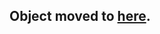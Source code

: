<html><head><title>Object moved</title></head><body>
<h2>Object moved to <a href="//www.pandashop.md/">here</a>.</h2>
</body></html>
